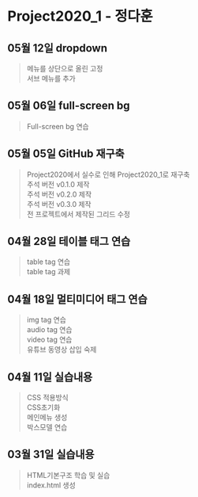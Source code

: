 # Project2020_1 - 정다훈

## 05월 12일 dropdown
> 메뉴를 상단으로 올린 고정 <br>
서브 메뉴를 추가

## 05월 06일 full-screen bg
> Full-screen bg 연습

## 05월 05일 GitHub 재구축
> Project2020에서 실수로 인해 Project2020_1로 재구축 <br>
주석 버전 v0.1.0 제작 <br>
주석 버전 v0.2.0 제작 <br>
주석 버전 v0.3.0 제작 <br>
전 프로젝트에서 제작된 그리드 수정

## 04월 28일 테이블 태그 연습
> table tag 연습 <br>
table tag 과제

## 04월 18일 멀티미디어 태그 연습
> img tag 연습 <br>
audio tag 연습 <br>
video tag 연습 <br>
유튜브 동영상 삽입 숙제

## 04월 11일 실습내용
> CSS 적용방식 <br>
CSS초기화 <br>
메인메뉴 생성<br>
박스모델 연습

## 03월 31일 실습내용
> HTML기본구조 학습 및 실습 <br>
index.html 생성